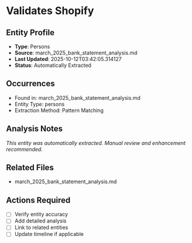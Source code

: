 # Validates Shopify

## Entity Profile
- **Type**: Persons
- **Source**: march_2025_bank_statement_analysis.md
- **Last Updated**: 2025-10-12T03:42:05.314127
- **Status**: Automatically Extracted

## Occurrences
- Found in: march_2025_bank_statement_analysis.md
- Entity Type: persons
- Extraction Method: Pattern Matching

## Analysis Notes
*This entity was automatically extracted. Manual review and enhancement recommended.*

## Related Files
- march_2025_bank_statement_analysis.md

## Actions Required
- [ ] Verify entity accuracy
- [ ] Add detailed analysis
- [ ] Link to related entities
- [ ] Update timeline if applicable
